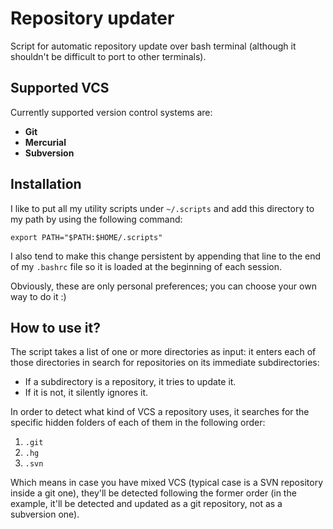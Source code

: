 # Repository updater
Script for automatic repository update over bash terminal (although it shouldn't be difficult to port to other terminals).

## Supported VCS
Currently supported version control systems are:

- **Git**
- **Mercurial**
- **Subversion**

## Installation
I like to put all my utility scripts under `~/.scripts` and add this directory to my path by using the following command:

```
export PATH="$PATH:$HOME/.scripts"
```

I also tend to make this change persistent by appending that line to the end of my `.bashrc` file so it is loaded at the beginning of each session.

Obviously, these are only personal preferences; you can choose your own way to do it :)

## How to use it?
The script takes a list of one or more directories as input: it enters each of those directories in search for repositories on its immediate subdirectories:

- If a subdirectory is a repository, it tries to update it.
- If it is not, it silently ignores it.

In order to detect what kind of VCS a repository uses, it searches for the specific hidden folders of each of them in the following order:

1. `.git`
2. `.hg`
3. `.svn`

Which means in case you have mixed VCS (typical case is a SVN repository inside a git one), they'll be detected following the former order (in the example, it'll be detected and updated as a git repository, not as a subversion one).
